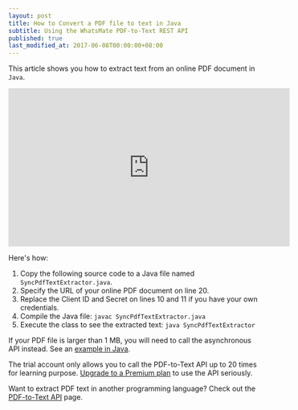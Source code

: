 ```yaml
---
layout: post
title: How to Convert a PDF file to text in Java
subtitle: Using the WhatsMate PDF-to-Text REST API
published: true
last_modified_at: 2017-06-08T00:00:00+08:00
---
```


This article shows you how to extract text from an online PDF document in `Java`.

 
<iframe width="560" height="315" src="https://www.youtube.com/embed/9JKjFL6gt2U?rel=0&cc_load_policy=1" frameborder="0" allowfullscreen></iframe>


Here's how:


1. Copy the following source code to a Java file named `SyncPdfTextExtractor.java`.  <script src="https://gist.github.com/whatsmate/b9bb411ea6334fed255d034e1f6cd2cc.js"></script>
2. Specify the URL of your online PDF document on line 20.
3. Replace the Client ID and Secret on lines 10 and 11 if you have your own credentials.
4. Compile the Java file: `javac SyncPdfTextExtractor.java`
5. Execute the class to see the extracted text: `java SyncPdfTextExtractor`


If your PDF file is larger than 1 MB, you will need to call the asynchronous API instead. See an <a href="https://github.com/whatsmate/pdf-demos/tree/master/java">example in Java</a>.



The trial account only allows you to call the PDF-to-Text API up to 20 times for learning purpose. [Upgrade to a Premium plan](https://www.whatsmate.net/pdf-api-subscribe.html) to use the API seriously.


Want to extract PDF text in another programming language? Check out the [PDF-to-Text API](https://www.whatsmate.net/pdf-to-text-api.html) page.


<br>
<script async src="//pagead2.googlesyndication.com/pagead/js/adsbygoogle.js"></script>
<ins class="adsbygoogle"
     style="display:inline-block;width:728px;height:90px"
     data-ad-client="ca-pub-7383487179928477"
     data-ad-slot="6959057004"></ins>
<script>
(adsbygoogle = window.adsbygoogle || []).push({});
</script>
<br>

